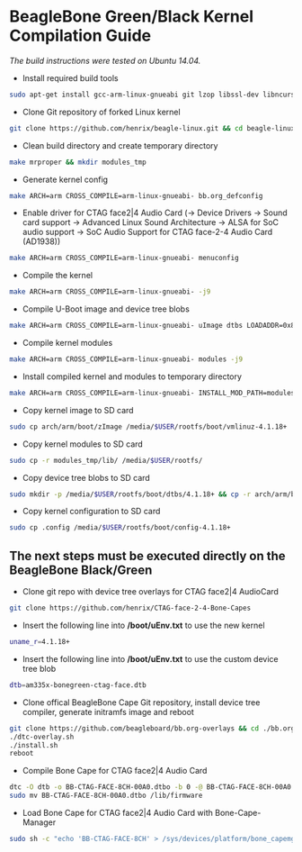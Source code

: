 # BeagleBone Green/Black Kernel Compilation Guide

*The build instructions were tested on Ubuntu 14.04.*

+ Install required build tools
```bash
sudo apt-get install gcc-arm-linux-gnueabi git lzop libssl-dev libncurses5-dev wget u-boot-tools git
```
+ Clone Git repository of forked Linux kernel
```bash
git clone https://github.com/henrix/beagle-linux.git && cd beagle-linux
```
+ Clean build directory and create temporary directory
```bash
make mrproper && mkdir modules_tmp
```
+ Generate kernel config
```bash
make ARCH=arm CROSS_COMPILE=arm-linux-gnueabi- bb.org_defconfig
```
+ Enable driver for CTAG face2|4 Audio Card (→ Device Drivers → Sound card support → Advanced Linux Sound Architecture → ALSA for SoC audio support → SoC Audio Support for CTAG face-2-4 Audio Card (AD1938))
```bash
make ARCH=arm CROSS_COMPILE=arm-linux-gnueabi- menuconfig
```
+ Compile the kernel
```bash
make ARCH=arm CROSS_COMPILE=arm-linux-gnueabi- -j9
```
+ Compile U-Boot image and device tree blobs
```bash
make ARCH=arm CROSS_COMPILE=arm-linux-gnueabi- uImage dtbs LOADADDR=0x80008000 -j9
```
+ Compile kernel modules
```bash
make ARCH=arm CROSS_COMPILE=arm-linux-gnueabi- modules -j9
```
+ Install compiled kernel and modules to temporary directory
```bash
make ARCH=arm CROSS_COMPILE=arm-linux-gnueabi- INSTALL_MOD_PATH=modules_tmp modules_install
```
+ Copy kernel image to SD card
```bash
sudo cp arch/arm/boot/zImage /media/$USER/rootfs/boot/vmlinuz-4.1.18+
```
+ Copy kernel modules to SD card
```bash
sudo cp -r modules_tmp/lib/ /media/$USER/rootfs/
```
+ Copy device tree blobs to SD card
```bash
sudo mkdir -p /media/$USER/rootfs/boot/dtbs/4.1.18+ && cp -r arch/arm/boot/dts/*.dtb /media/$USER/rootfs/boot/dtbs/4.1.18+/
```
+ Copy kernel configuration to SD card
```bash
sudo cp .config /media/$USER/rootfs/boot/config-4.1.18+
```
## The next steps must be executed directly on the BeagleBone Black/Green
+ Clone git repo with device tree overlays for CTAG face2|4 AudioCard
```bash
git clone https://github.com/henrix/CTAG-face-2-4-Bone-Capes
```
+ Insert the following line into **/boot/uEnv.txt** to use the new kernel
```bash
uname_r=4.1.18+
```
+ Insert the following line into **/boot/uEnv.txt** to use the custom device tree blob
```bash
dtb=am335x-bonegreen-ctag-face.dtb
```
+ Clone offical BeagleBone Cape Git repository, install device tree compiler, generate initramfs image and reboot
```bash
git clone https://github.com/beagleboard/bb.org-overlays && cd ./bb.org-overlays
./dtc-overlay.sh
./install.sh
reboot
```
+ Compile Bone Cape for CTAG face2|4 Audio Card
```bash
dtc -O dtb -o BB-CTAG-FACE-8CH-00A0.dtbo -b 0 -@ BB-CTAG-FACE-8CH-00A0.dts
sudo mv BB-CTAG-FACE-8CH-00A0.dtbo /lib/firmware
```
+ Load Bone Cape for CTAG face2|4 Audio Card with Bone-Cape-Manager
```bash
sudo sh -c "echo 'BB-CTAG-FACE-8CH' > /sys/devices/platform/bone_capemgr/slots"
```
